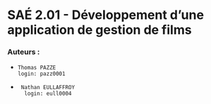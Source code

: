 # SAÉ 2.01 - Développement d’une application de gestion de films

### Auteurs :

-     Thomas PAZZE
      login: pazz0001

-      Nathan EULLAFFROY
      	login: eull0004
